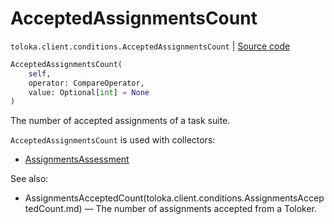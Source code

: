 # AcceptedAssignmentsCount
`toloka.client.conditions.AcceptedAssignmentsCount` | [Source code](https://github.com/Toloka/toloka-kit/blob/v1.1.3/src/client/conditions.py#L82)

```python
AcceptedAssignmentsCount(
    self,
    operator: CompareOperator,
    value: Optional[int] = None
)
```

The number of accepted assignments of a task suite.


`AcceptedAssignmentsCount` is used with collectors:
- [AssignmentsAssessment](toloka.client.collectors.AssignmentsAssessment.md)

See also:
- AssignmentsAcceptedCount(toloka.client.conditions.AssignmentsAcceptedCount.md) — The number of assignments accepted from a Toloker.

